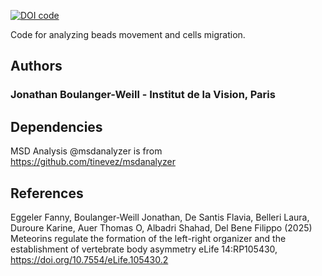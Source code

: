 
[![DOI code](https://zenodo.org/badge/DOI/10.5281/zenodo.15622176.svg)](https://doi.org/10.5281/zenodo.15622176)

Code for analyzing beads movement and cells migration.   

Authors
-------
### Jonathan Boulanger-Weill - Institut de la Vision, Paris 

Dependencies
------------
MSD Analysis @msdanalyzer is from https://github.com/tinevez/msdanalyzer 

References 
----------
Eggeler Fanny, Boulanger-Weill Jonathan, De Santis Flavia, Belleri Laura, Duroure Karine, Auer Thomas O, Albadri Shahad, Del Bene Filippo (2025) Meteorins regulate the formation of the left-right organizer and the establishment of vertebrate body asymmetry eLife 14:RP105430, https://doi.org/10.7554/eLife.105430.2


